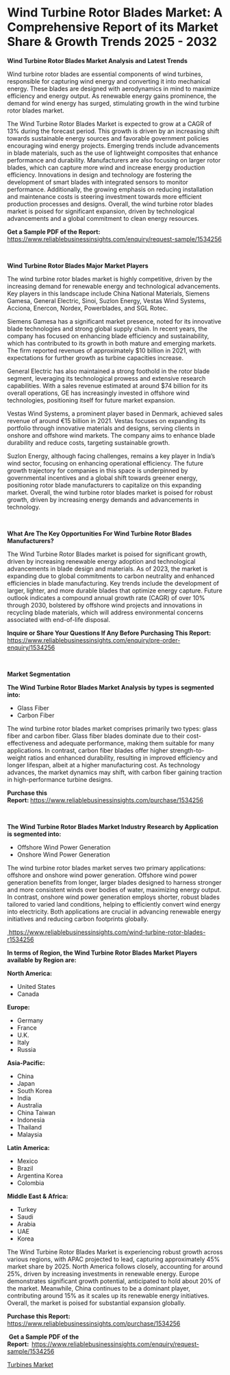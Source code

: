 <p><h1>Wind Turbine Rotor Blades Market: A Comprehensive Report of its Market Share & Growth Trends 2025 - 2032</h1></p><p><strong>Wind Turbine Rotor Blades Market Analysis and Latest Trends</strong></p>
<p><p>Wind turbine rotor blades are essential components of wind turbines, responsible for capturing wind energy and converting it into mechanical energy. These blades are designed with aerodynamics in mind to maximize efficiency and energy output. As renewable energy gains prominence, the demand for wind energy has surged, stimulating growth in the wind turbine rotor blades market.</p><p>The Wind Turbine Rotor Blades Market is expected to grow at a CAGR of 13% during the forecast period. This growth is driven by an increasing shift towards sustainable energy sources and favorable government policies encouraging wind energy projects. Emerging trends include advancements in blade materials, such as the use of lightweight composites that enhance performance and durability. Manufacturers are also focusing on larger rotor blades, which can capture more wind and increase energy production efficiency. Innovations in design and technology are fostering the development of smart blades with integrated sensors to monitor performance. Additionally, the growing emphasis on reducing installation and maintenance costs is steering investment towards more efficient production processes and designs. Overall, the wind turbine rotor blades market is poised for significant expansion, driven by technological advancements and a global commitment to clean energy resources.</p></p>
<p><strong>Get a Sample PDF of the Report:&nbsp;</strong> <a href="https://www.reliablebusinessinsights.com/enquiry/request-sample/1534256?utm_campaign=2224&utm_medium=2&utm_source=Github&utm_content=ia&utm_term=17022025&utm_id=wind-turbine-rotor-blades">https://www.reliablebusinessinsights.com/enquiry/request-sample/1534256</a></p>
<p>&nbsp;</p>
<p><strong>Wind Turbine Rotor Blades Major Market Players</strong></p>
<p><p>The wind turbine rotor blades market is highly competitive, driven by the increasing demand for renewable energy and technological advancements. Key players in this landscape include China National Materials, Siemens Gamesa, General Electric, Sinoi, Suzlon Energy, Vestas Wind Systems, Acciona, Enercon, Nordex, Powerblades, and SGL Rotec.</p><p>Siemens Gamesa has a significant market presence, noted for its innovative blade technologies and strong global supply chain. In recent years, the company has focused on enhancing blade efficiency and sustainability, which has contributed to its growth in both mature and emerging markets. The firm reported revenues of approximately $10 billion in 2021, with expectations for further growth as turbine capacities increase.</p><p>General Electric has also maintained a strong foothold in the rotor blade segment, leveraging its technological prowess and extensive research capabilities. With a sales revenue estimated at around $74 billion for its overall operations, GE has increasingly invested in offshore wind technologies, positioning itself for future market expansion.</p><p>Vestas Wind Systems, a prominent player based in Denmark, achieved sales revenue of around €15 billion in 2021. Vestas focuses on expanding its portfolio through innovative materials and designs, serving clients in onshore and offshore wind markets. The company aims to enhance blade durability and reduce costs, targeting sustainable growth.</p><p>Suzlon Energy, although facing challenges, remains a key player in India’s wind sector, focusing on enhancing operational efficiency. The future growth trajectory for companies in this space is underpinned by governmental incentives and a global shift towards greener energy, positioning rotor blade manufacturers to capitalize on this expanding market. Overall, the wind turbine rotor blades market is poised for robust growth, driven by increasing energy demands and advancements in technology.</p></p>
<p>&nbsp;</p>
<p><strong>What Are The Key Opportunities For Wind Turbine Rotor Blades Manufacturers?</strong></p>
<p><p>The Wind Turbine Rotor Blades market is poised for significant growth, driven by increasing renewable energy adoption and technological advancements in blade design and materials. As of 2023, the market is expanding due to global commitments to carbon neutrality and enhanced efficiencies in blade manufacturing. Key trends include the development of larger, lighter, and more durable blades that optimize energy capture. Future outlook indicates a compound annual growth rate (CAGR) of over 10% through 2030, bolstered by offshore wind projects and innovations in recycling blade materials, which will address environmental concerns associated with end-of-life disposal.</p></p>
<p><strong>Inquire or Share Your Questions If Any Before Purchasing This Report:</strong> <a href="https://www.reliablebusinessinsights.com/enquiry/pre-order-enquiry/1534256?utm_campaign=2224&utm_medium=2&utm_source=Github&utm_content=ia&utm_term=17022025&utm_id=wind-turbine-rotor-blades">https://www.reliablebusinessinsights.com/enquiry/pre-order-enquiry/1534256</a></p>
<p>&nbsp;</p>
<p><strong>Market Segmentation</strong></p>
<p><strong>The Wind Turbine Rotor Blades Market Analysis by types is segmented into:</strong></p>
<p><ul><li>Glass Fiber</li><li>Carbon Fiber</li></ul></p>
<p><p>The wind turbine rotor blades market comprises primarily two types: glass fiber and carbon fiber. Glass fiber blades dominate due to their cost-effectiveness and adequate performance, making them suitable for many applications. In contrast, carbon fiber blades offer higher strength-to-weight ratios and enhanced durability, resulting in improved efficiency and longer lifespan, albeit at a higher manufacturing cost. As technology advances, the market dynamics may shift, with carbon fiber gaining traction in high-performance turbine designs.</p></p>
<p><strong>Purchase this Report:&nbsp;</strong><a href="https://www.reliablebusinessinsights.com/purchase/1534256?utm_campaign=2224&utm_medium=2&utm_source=Github&utm_content=ia&utm_term=17022025&utm_id=wind-turbine-rotor-blades">https://www.reliablebusinessinsights.com/purchase/1534256</a></p>
<p>&nbsp;</p>
<p><strong>The Wind Turbine Rotor Blades Market Industry Research by Application is segmented into:</strong></p>
<p><ul><li>Offshore Wind Power Generation</li><li>Onshore Wind Power Generation</li></ul></p>
<p><p>The wind turbine rotor blades market serves two primary applications: offshore and onshore wind power generation. Offshore wind power generation benefits from longer, larger blades designed to harness stronger and more consistent winds over bodies of water, maximizing energy output. In contrast, onshore wind power generation employs shorter, robust blades tailored to varied land conditions, helping to efficiently convert wind energy into electricity. Both applications are crucial in advancing renewable energy initiatives and reducing carbon footprints globally.</p></p>
<p><a href="https://www.reliablebusinessinsights.com/wind-turbine-rotor-blades-r1534256?utm_campaign=2224&utm_medium=2&utm_source=Github&utm_content=ia&utm_term=17022025&utm_id=wind-turbine-rotor-blades">&nbsp;https://www.reliablebusinessinsights.com/wind-turbine-rotor-blades-r1534256</a></p>
<p><strong>In terms of Region, the Wind Turbine Rotor Blades Market Players available by Region are:</strong></p>
<p>
    <p> <strong> North America: </strong>
        <ul>
            <li>United States</li>
            <li>Canada</li>
        </ul>
        </p> 
    <p> <strong> Europe: </strong>
        <ul>
            <li>Germany</li>
            <li>France</li>
            <li>U.K.</li>
            <li>Italy</li>
            <li>Russia</li>
        </ul>
        </p> 
    <p> <strong> Asia-Pacific: </strong>
        <ul>
            <li>China</li>
            <li>Japan</li>
            <li>South Korea</li>
            <li>India</li>
            <li>Australia</li>
            <li>China Taiwan</li>
            <li>Indonesia</li>
            <li>Thailand</li>
            <li>Malaysia</li>
        </ul>
        </p> 
    <p> <strong> Latin America: </strong>
        <ul>
            <li>Mexico</li>
            <li>Brazil</li>
            <li>Argentina Korea</li>
            <li>Colombia</li>
        </ul>
        </p> 
    <p> <strong> Middle East & Africa: </strong>
        <ul>
            <li>Turkey</li>
            <li>Saudi</li>
            <li>Arabia</li>
            <li>UAE</li>
            <li>Korea</li>
        </ul>
    </p>
    </p>
<p><p>The Wind Turbine Rotor Blades Market is experiencing robust growth across various regions, with APAC projected to lead, capturing approximately 45% market share by 2025. North America follows closely, accounting for around 25%, driven by increasing investments in renewable energy. Europe demonstrates significant growth potential, anticipated to hold about 20% of the market. Meanwhile, China continues to be a dominant player, contributing around 15% as it scales up its renewable energy initiatives. Overall, the market is poised for substantial expansion globally.</p></p>
<p><strong>Purchase this Report: </strong><a href="https://www.reliablebusinessinsights.com/purchase/1534256?utm_campaign=2224&utm_medium=2&utm_source=Github&utm_content=ia&utm_term=17022025&utm_id=wind-turbine-rotor-blades">https://www.reliablebusinessinsights.com/purchase/1534256</a></p>
<p>&nbsp;<strong>Get a Sample PDF of the Report:&nbsp;&nbsp;</strong><a href="https://www.reliablebusinessinsights.com/enquiry/request-sample/1534256?utm_campaign=2224&utm_medium=2&utm_source=Github&utm_content=ia&utm_term=17022025&utm_id=wind-turbine-rotor-blades">https://www.reliablebusinessinsights.com/enquiry/request-sample/1534256</a></p>
<p><strong></strong></p>
<p><p><a href="https://github.com/bensemilia864/Market-Research-Report-List-1/blob/main/turbines-market.md?utm_campaign=2224&utm_medium=2&utm_source=Github&utm_content=ia&utm_term=17022025&utm_id=wind-turbine-rotor-blades">Turbines Market</a></p></p>